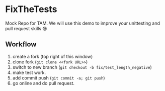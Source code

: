 # FixTheTests
Mock Repo for TAM. We will use this demo to improve your unittesting and pull request skills :sunglasses:

## Workflow
1. create a fork (top right of this window)
2. clone fork (```git clone <<fork URL>>```)
3. switch to new branch (``` git checkout -b fix/test_length_negative ```)
4. make test work.
5. add commit push (``` git commit -a; git push ```)
6. go online and do pull request.

